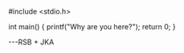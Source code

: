 #include <stdio.h>

int main()
{
  printf("Why are you here?");
  return 0;
}

---RSB + JKA
<!---
RSantosBorges/RSantosBorges is a ✨ special ✨ repository because its `README.md` (this file) appears on your GitHub profile.
You can click the Preview link to take a look at your changes.
--->
